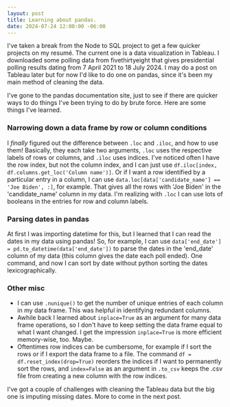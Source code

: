 ```yaml
---
layout: post
title: Learning about pandas.
date: 2024-07-24 12:00:00 -06:00
---
```

I've taken a break from the Node to SQL project to get a few quicker projects on my resum&eacute;.  The current one is a data visualization in Tableau.  I downloaded some polling data from fivethirtyeight that gives presidential polling results dating from 7 April 2021 to 18 July 2024.  I may do a post on Tableau later but for now I'd like to do one on pandas, since it's been my main method of cleaning the data.

I've gone to the pandas documentation site, just to see if there are quicker ways to do things I've been trying to do by brute force.  Here are some things I've learned.

### Narrowing down a data frame by row or column conditions

I *finally* figured out the difference between `.loc` and `.iloc`, and how to use them!  Basically, they each take two arguments, `.loc` uses the respective labels of rows or columns, and `.iloc` uses indices.  I've noticed often I have the row index, but not the column index, and I can just use `df.iloc[index, df.columns.get_loc('Column name')]`.  Or if I want a row identified by a particular entry in a column, I can use `data.loc[data['candidate_name'] == 'Joe Biden', :]`, for example.  That gives all the rows with 'Joe Biden' in the 'candidate_name' column in my data.  I'm realizing with `.loc` I can use lots of booleans in the entries for row and column labels.

### Parsing dates in pandas

At first I was importing datetime for this, but I learned that I can read the dates in my data using pandas!  So, for example, I can use `data['end_date'] = pd.to_datetime(data['end_date'])` to parse the dates in the 'end_date' column of my data (this column gives the date each poll ended).  One command, and now I can sort by date without python sorting the dates lexicographically.

### Other misc

- I can use `.nunique()` to get the number of unique entries of each column in my data frame.  This was helpful in identifying redundant columns.
- Awhile back I learned about `inplace=True` as an argument for many data frame operations, so I don't have to keep setting the data frame equal to what I want changed.  I get the impression `inplace=True` is more efficient memory-wise, too.  Maybe.
- Oftentimes row indices can be cumbersome, for example if I sort the rows or if I export the data frame to a file.  The command `df = df.reset_index(drop=True)` reorders the indices if I want to permanently sort the rows, and `index=False` as an argument in `.to_csv` keeps the .csv file from creating a new column with the row indices.

I've got a couple of challenges with cleaning the Tableau data but the big one is imputing missing dates.  More to come in the next post.